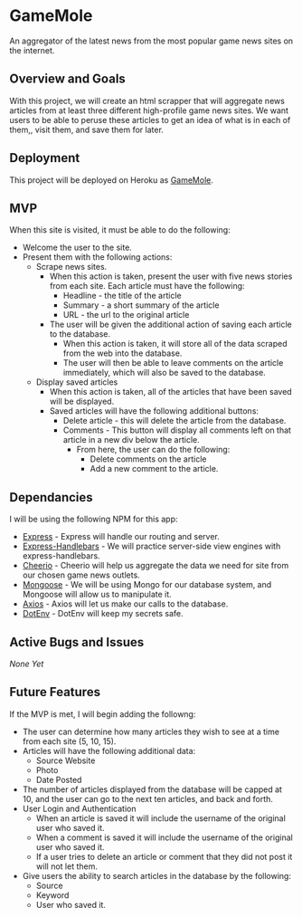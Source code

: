 # GameMole
An aggregator of the latest news from the most popular game news sites on the internet.

## Overview and Goals
With this project, we will create an html scrapper that will aggregate news articles from at least three different high-profile game news sites. We want users to be able to peruse these articles to get an idea of what is in each of them,, visit them, and save them for later.

## Deployment
This project will be deployed on Heroku as [GameMole](https://gamemole.herokuapp.com).

## MVP
When this site is visited, it must be able to do the following:
* Welcome the user to the site.
* Present them with the following actions:
  * Scrape news sites.
    * When this action is taken, present the user with five news stories from each site. Each article must have the following:
      * Headline - the title of the article
      * Summary - a short summary of the article
      * URL - the url to the original article
    * The user will be given the additional action of saving each article to the database.
      * When this action is taken, it will store all of the data scraped from the web into the database.
      * The user will then be able to leave comments on the article immediately, which will also be saved to the database.
  * Display saved articles
    * When this action is taken, all of the articles that have been saved will be displayed. 
    * Saved articles will have the following additional buttons:
      * Delete article - this will delete the article from the database.
      * Comments - This button will display all comments left on that article in a new div below the article.
        * From here, the user can do the following: 
          * Delete comments on the article 
          * Add a new comment to the article. 

## Dependancies
I will be using the following NPM for this app:
* [Express](https://www.npmjs.com/package/express) - Express will handle our routing and server.
* [Express-Handlebars](https://www.npmjs.com/package/express-handlebars) - We will practice server-side view engines with express-handlebars.
* [Cheerio](https://www.npmjs.com/package/cheerio) - Cheerio will help us aggregate the data we need for site from our chosen game news outlets.
* [Mongoose](https://www.npmjs.com/package/mongoose) - We will be using Mongo for our database system, and Mongoose will allow us to manipulate it.
* [Axios](https://www.npmjs.com/package/axios) - Axios will let us make our calls to the database.
* [DotEnv](https://www.npmjs.com/package/dotenv) - DotEnv will keep my secrets safe.

## Active Bugs and Issues
_None Yet_

## Future Features
If the MVP is met, I will begin adding the followng: 
* The user can determine how many articles they wish to see at a time from each site (5, 10, 15).
* Articles will have the following additional data:
  * Source Website
  * Photo
  * Date Posted
* The number of articles displayed from the database will be capped at 10, and the user can go to the next ten articles, and back and forth.
* User Login and Authentication
  * When an article is saved it will include the username of the original user who saved it.
  * When a comment is saved it will include the username of the original user who saved it. 
  * If a user tries to delete an article or comment that they did not post it will not let them.
* Give users the ability to search articles in the database by the following:
  * Source
  * Keyword
  * User who saved it.